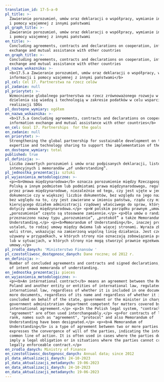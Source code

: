 ```yaml
---
translation_id: 17-5-a-0
pl_title: >-
  Zawieranie porozumień, umów oraz deklaracji o współpracy, wymianie informacji
  i pomocy wzajemnej z innymi państwami
pl_graph_title: >-
  Zawieranie porozumień, umów oraz deklaracji o współpracy, wymianie informacji
  i pomocy wzajemnej z innymi państwami
en_title: >-
  Concluding agreements, contracts and declarations on cooperation, information
  exchange and mutual assistance with other countries
en_graph_title: >-
  Concluding agreements, contracts and declarations on cooperation, information
  exchange and mutual assistance with other countries
pl_nazwa_wskaznika: >-
  <b>17.5.a Zawieranie porozumień, umów oraz deklaracji o współpracy, wymianie
  informacji i pomocy wzajemnej z innymi państwami</b>
pl_cel: Cel 17. Partnerstwa na rzecz celów
pl_zadanie: null
pl_priorytet: >-
  Wzmocnienie globalnego partnerstwa na rzecz zrównoważonego rozwoju w zakresie
  dzielenia się wiedzą i technologią w zakresie podatków w celu wsparcia w
  realizacji SDGs
pl_dostepne_wymiary: ogółem
en_nazwa_wskaznika: >-
  <b>17.5.a Concluding agreements, contracts and declarations on cooperation,
  information exchange and mutual assistance with other countries</b>
en_cel: Goal 17. Partnerships  for the goals
en_zadanie: null
en_priorytet: >-
  Strengthening the global partnership for sustainable development on tax
  expertise and technology sharing to support the implementation of the SDGs
en_dostepne_wymiary: total
published: true
pl_definicja: >-
  Liczba zawartych porozumień i umów oraz podpisanych deklaracji, listów
  intencyjnych i memorandów „of understanding”.
pl_jednostka_prezentacji: sztuki
pl_wyjasnienia_metodologiczne: >-
  <p><b>Umowa międzynarodowa</b> oznacza porozumienie między Rzecząpospolitą
  Polską a innym podmiotem lub podmiotami prawa międzynarodowego, regulowane
  przez prawo międzynarodowe, niezależnie od tego, czy jest ujęte w jednym
  dokumencie czy w większej liczbie dokumentów, bez względu na jego nazwę oraz
  bez względu na to, czy jest zawierane w imieniu państwa, rządu czy ministra
  kierującego działem administracji rządowej właściwego do spraw, których
  dotyczy umowa międzynarodowa.</p> <p>W polskim porządku prawnym „umowa” i
  „porozumienie” często są stosowane zamiennie.</p> <p>Dla umów o randze niższej
  przeznaczono nazwy typu „porozumienie”, „protokół” a także Memorandum of
  Understanding.</p> <p><b>Memorandum of Understanding</b>, inaczej protokół
  ustaleń, to rodzaj umowy między dwiema lub więcej stronami. Wyraża zbieżność
  woli stron, wskazując na zamierzoną wspólną linię działania. Jest często
  używany w przypadkach, w których strony nie oznaczają zobowiązania prawnego
  lub w sytuacjach, w których strony nie mogą stworzyć prawnie egzekwowalnej
  umowy.</p>
pl_zrodlo_danych: 'Ministerstwo Finansów '
pl_czestotliwosc_dostępnosc_danych: Dane roczne; od 2012 r.
en_definicja: >-
  Number of concluded agreements and contracts and signed declarations, letters
  of intent and memoranda of understanding.
en_jednostka_prezentacji: pieces
en_wyjasnienia_metodologiczne: >-
  <p><b>An international contract</b> means an agreement between the Republic of
  Poland and another entity or entities of international law, regulated by
  international law, regardless of whether it is included in one document or in
  more documents, regardless of its name and regardless of whether it is
  concluded on behalf of the state, government or the minister in charge of the
  government administration department competent for matters covered by the
  international agreement.</p> <p>In the Polish legal system, "contract" and
  "agreement" are often used interchangeably.</p> <p>For contracts of lower
  rank, names such as "agreement", "protocol" and also Memorandum of
  Understanding have been designated.</p> <p><b>A Memorandum of
  Understanding</b> is a type of agreement between two or more parties. It
  expresses the convergence of will of the parties, indicating the intended
  common line of action. It is often used in cases where the parties do not
  imply a legal obligation or in situations where the parties cannot create a
  legally enforceable contract.</p>
en_zrodlo_danych: Ministry of Finance
en_czestotliwosc_dostępnosc_danych: Annual data; since 2012
pl_data_aktualizacji_danych: 24-10-2023
pl_data_aktualizacji_metadanych: 19-06-2023
en_data_aktualizacji_danych: 24-10-2023
en_data_aktualizacji_metadanych: 19-06-2023
---
```

